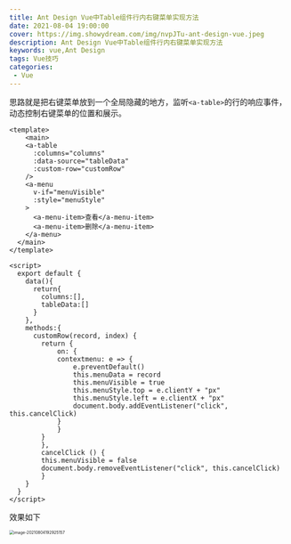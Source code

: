 ```yaml
---
title: Ant Design Vue中Table组件行内右键菜单实现方法
date: 2021-08-04 19:00:00
cover: https://img.showydream.com/img/nvpJTu-ant-design-vue.jpeg
description: Ant Design Vue中Table组件行内右键菜单实现方法
keywords: vue,Ant Design
tags: Vue技巧
categories: 
 - Vue
---
```


思路就是把右键菜单放到一个全局隐藏的地方，监听`<a-table>`的行的响应事件，动态控制右键菜单的位置和展示。

```vue
<template>
	<main>
  	<a-table 
      :columns="columns"
      :data-source="tableData"
      :custom-row="customRow"
    />
    <a-menu
      v-if="menuVisible"
      :style="menuStyle"
    >
      <a-menu-item>查看</a-menu-item>
      <a-menu-item>删除</a-menu-item>
    </a-menu>
  </main>
</template>

<script>
  export default {
    data(){
      return{
        columns:[],
        tableData:[]
      }
    },
    methods:{
      customRow(record, index) {
      	return {
        	on: {
          	contextmenu: e => {
            	e.preventDefault()
            	this.menuData = record
            	this.menuVisible = true
            	this.menuStyle.top = e.clientY + "px"
            	this.menuStyle.left = e.clientX + "px"
            	document.body.addEventListener("click", this.cancelClick)
          	}
        	}
      	}
    	},
    	cancelClick () {
      	this.menuVisible = false
      	document.body.removeEventListener("click", this.cancelClick)
    	}
    }
  }
</script>
```



效果如下

<img src="https://img.showydream.com/img/s5IzVh-image-20210804192925157.png" alt="image-20210804192925157" style="zoom:50%;" />

